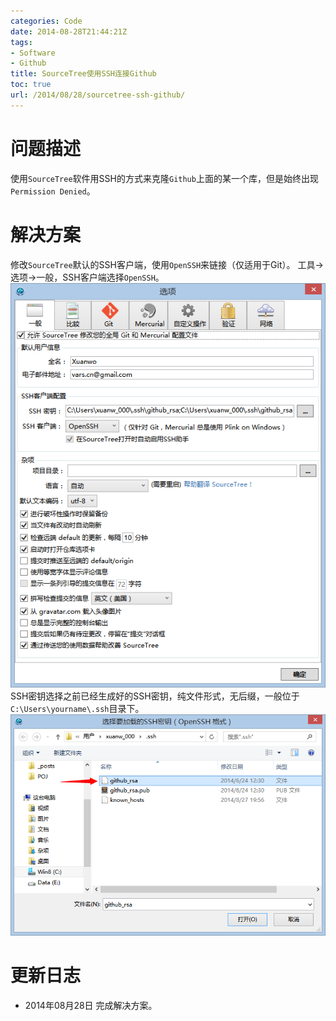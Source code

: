 ```yaml
---
categories: Code
date: 2014-08-28T21:44:21Z
tags:
- Software
- Github
title: SourceTree使用SSH连接Github
toc: true
url: /2014/08/28/sourcetree-ssh-github/
---
```


# 问题描述
使用`SourceTree`软件用SSH的方式来克隆`Github`上面的某一个库，但是始终出现`Permission Denied`。

# 解决方案
修改`SourceTree`默认的SSH客户端，使用`OpenSSH`来链接（仅适用于Git）。
工具->选项->一般，SSH客户端选择`OpenSSH`。
![SourceTree设置](/imgs/opinion/sourcetree-setting.png)
SSH密钥选择之前已经生成好的SSH密钥，纯文件形式，无后缀，一般位于`C:\Users\yourname\.ssh`目录下。
![SourceTree密钥原则](/imgs/opinion/sourcetree-ssh.png)

# 更新日志
- 2014年08月28日 完成解决方案。